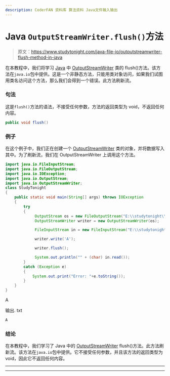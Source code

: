 ```yaml
---
description: CoderFAN 资料库 算法资料 Java文件输入输出
---
```


# Java `OutputStreamWriter.flush()`方法

> 原文：<https://www.studytonight.com/java-file-io/outputstreamwriter-flush-method-in-java>

在本教程中，我们将学习 [Java](https://www.studytonight.com/java/) 中 [OutputStreamWriter](https://www.studytonight.com/java-file-io/java-outputstreamwriter) 类的 flush()方法。该方法在`java.io`包中提供。这是一个非静态方法，只能用类对象访问，如果我们试图用类名访问这个方法，那么我们会得到一个错误。此方法刷新流。

### 句法

这是`flush()`方法的语法，不接受任何参数，方法的返回类型为 void，不返回任何内容。

```java
public void flush()
```

### 例子

在这个例子中，我们正在创建一个 [OutputStreamWriter](https://www.studytonight.com/java-file-io/java-outputstreamwriter) 类的对象，并将数据写入其中。为了刷新流，我们在 OutputStreamWriter 上调用这个方法。

```java
import java.io.FileInputStream;
import java.io.FileOutputStream;
import java.io.IOException;
import java.io.OutputStream;
import java.io.OutputStreamWriter;
class StudyTonight
{
	public static void main(String[] args) throws IOException 
	{ 
		try
		{   
	         OutputStream os = new FileOutputStream("E:\\studytonight\\output.txt");
	         OutputStreamWriter writer = new OutputStreamWriter(os);

	         FileInputStream in = new FileInputStream("E:\\studytonight\\output.txt");

	         writer.write('A');

	         writer.flush();

	         System.out.println("" + (char) in.read());
		}
		catch (Exception e)
		{
			System.out.print("Error: "+e.toString());
		}
	} 
}
```

A

输出. txt

```java
A
```

### 结论

在本教程中，我们学习了 Java 中的 [OutputStreamWriter](https://www.studytonight.com/java-file-io/java-outputstreamwriter) flush()方法。此方法刷新流。该方法在`java.io`包中提供。它不接受任何参数，并且该方法的返回类型为 void，因此它不返回任何内容。

* * *

* * *